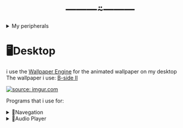 <h1 align="center">―――⍨―――</h1>

<details><summary>My peripherals</summary>

<p>

#### Things that i use!

```ruby
   Mouse: Glorious Model O
   KeyBoard: Mitra Lunar White (RedDragon)
   MousePad: idk the brand... but is RGB!
   Monitor: Agon - 31,5 (165hz) 1440p res
   Controller: Xbox One X Elite

```

</p>

</details>

# **🖥️Desktop**
i use the [Wallpaper Engine](https://store.steampowered.com/app/431960/Wallpaper_Engine/) for the animated wallpaper on my desktop <br/>
The wallpaper i use: [B-side II](https://steamcommunity.com/sharedfiles/filedetails/?id=1443750775)

<a href="https://imgur.com/sn1phsH"><img src="https://i.imgur.com/sn1phsH.png" title="source: imgur.com" /></a>

Programs that i use for:
<details><summary>🧭Navegation</summary>

🦊[MozillaF dev Edition](https://www.mozilla.org/en/firefox/developer/) <br/>
   
</details>
   
<details><summary>🎵Audio Player</summary>

🟢i use [Spotify](https://www.spotify.com/br/download/windows/) for listen music and [Spicetify](https://spicetify.app/) for customization <br/>
</details>





